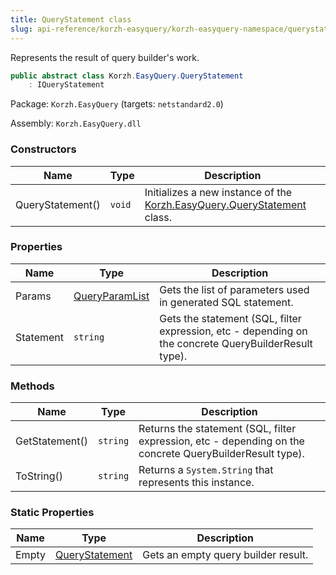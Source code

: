 ```yaml
---
title: QueryStatement class
slug: api-reference/korzh-easyquery/korzh-easyquery-namespace/querystatement-class
---
```


Represents the result of query builder's work.
```csharp
public abstract class Korzh.EasyQuery.QueryStatement
    : IQueryStatement

```
Package: `Korzh.EasyQuery` (targets: `netstandard2.0`)

Assembly: `Korzh.EasyQuery.dll`

### Constructors

| Name | Type | Description | 
| --- | --- | --- | 
| QueryStatement() | `void` | Initializes a new instance of the [Korzh.EasyQuery.QueryStatement](//easyquery/docs/api-reference/korzh-easyquery/korzh-easyquery-namespace/querystatement-class) class. | 


### Properties

| Name | Type | Description | 
| --- | --- | --- | 
| Params | [QueryParamList](//easyquery/docs/api-reference/korzh-easyquery/korzh-easyquery-namespace/queryparamlist-class) | Gets the list of parameters used in generated SQL statement. | 
| Statement | `string` | Gets the statement (SQL, filter expression, etc - depending on the concrete QueryBuilderResult type). | 


### Methods

| Name | Type | Description | 
| --- | --- | --- | 
| GetStatement() | `string` | Returns the statement (SQL, filter expression, etc - depending on the concrete QueryBuilderResult type). | 
| ToString() | `string` | Returns a `System.String` that represents this instance. | 


### Static Properties

| Name | Type | Description | 
| --- | --- | --- | 
| Empty | [QueryStatement](//easyquery/docs/api-reference/korzh-easyquery/korzh-easyquery-namespace/querystatement-class) | Gets an empty query builder result. |